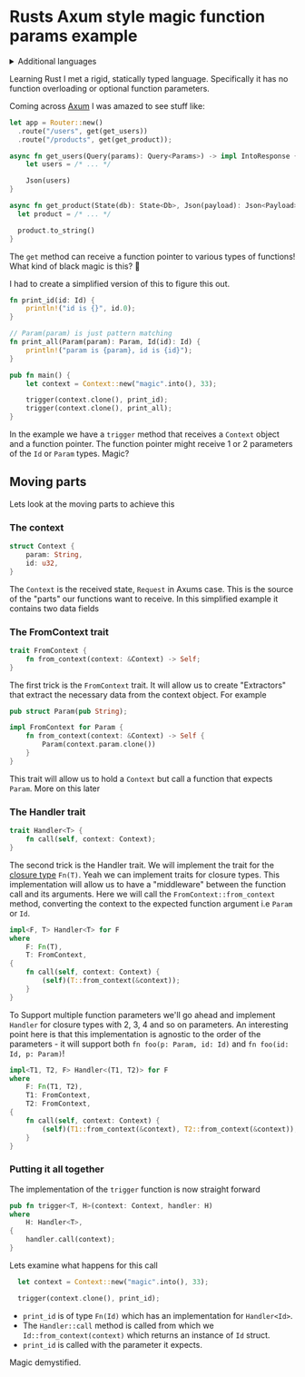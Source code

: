 # Rusts Axum style magic function params example

<details>
  <summary>Additional languages</summary>
  <ul>
    <li>
      <a href='https://github.com/yushengguo557/rust-magic-patterns/blob/translation-zh-cn/axum-style-magic-function-param/Readme_ZH_CN.md'>Simplified Chinese</a> - <a href="https://github.com/yushengguo557">@yushengguo557</a>
    </li>
  </ul>
</details>

Learning Rust I met a rigid, statically typed language. Specifically it has no function overloading or optional function parameters.

Coming across [Axum](https://github.com/tokio-rs/axum) I was amazed to see stuff like:

```rust
let app = Router::new()
  .route("/users", get(get_users))
  .route("/products", get(get_product));

async fn get_users(Query(params): Query<Params>) -> impl IntoResponse {
    let users = /* ... */

    Json(users)
}

async fn get_product(State(db): State<Db>, Json(payload): Json<Payload>) -> String {
  let product = /* ... */

  product.to_string()
}
```

The `get` method can receive a function pointer to various types of functions! What kind of black magic is this? 🤯

I had to create a simplified version of this to figure this out.

```rust
fn print_id(id: Id) {
    println!("id is {}", id.0);
}

// Param(param) is just pattern matching
fn print_all(Param(param): Param, Id(id): Id) {
    println!("param is {param}, id is {id}");
}

pub fn main() {
    let context = Context::new("magic".into(), 33);

    trigger(context.clone(), print_id);
    trigger(context.clone(), print_all);
}
```

In the example we have a `trigger` method that receives a `Context` object and a function pointer. The function pointer might receive 1 or 2 parameters of the `Id` or `Param` types. Magic?

## Moving parts
Lets look at the moving parts to achieve this

### The context
```rust
struct Context {
    param: String,
    id: u32,
}
```

The `Context` is the received state, `Request` in Axums case. This is the source of the "parts" our functions want to receive. In this simplified example it contains two data fields

### The FromContext trait
```rust
trait FromContext {
    fn from_context(context: &Context) -> Self;
}
```

The first trick is the `FromContext` trait. It will allow us to create "Extractors" that extract the necessary data from the context object. For example
```rust
pub struct Param(pub String);

impl FromContext for Param {
    fn from_context(context: &Context) -> Self {
        Param(context.param.clone())
    }
}
```
This trait will allow us to hold a `Context` but call a function that expects `Param`. More on this later

### The Handler trait
```rust
trait Handler<T> {
    fn call(self, context: Context);
}
```

The second trick is the Handler trait. We will implement the trait for the [closure type](https://doc.rust-lang.org/reference/types/closure.html) `Fn(T)`. Yeah we can implement traits for closure types. This implementation will allow us to have a "middleware" between the function call and its arguments. Here we will call the `FromContext::from_context` method, converting the context to the expected function argument i.e `Param` or `Id`. 

```rust
impl<F, T> Handler<T> for F
where
    F: Fn(T),
    T: FromContext,
{
    fn call(self, context: Context) {
        (self)(T::from_context(&context));
    }
}
```

To Support multiple function parameters we'll go ahead and implement `Handler` for closure types with 2, 3, 4 and so on parameters. An interesting point here is that this implementation is agnostic to the order of the parameters - it will support both `fn foo(p: Param, id: Id)` and `fn foo(id: Id, p: Param)`!
```rust
impl<T1, T2, F> Handler<(T1, T2)> for F
where
    F: Fn(T1, T2),
    T1: FromContext,
    T2: FromContext,
{
    fn call(self, context: Context) {
        (self)(T1::from_context(&context), T2::from_context(&context));
    }
}
```

### Putting it all together
The implementation of the `trigger` function is now straight forward
```rust
pub fn trigger<T, H>(context: Context, handler: H)
where
    H: Handler<T>,
{
    handler.call(context);
}
```

Lets examine what happens for this call
```rust
  let context = Context::new("magic".into(), 33);

  trigger(context.clone(), print_id);
```

- `print_id` is of type `Fn(Id)` which has an implementation for `Handler<Id>`.
- The `Handler::call` method is called from which we `Id::from_context(context)` which returns an instance of `Id` struct.
- `print_id` is called with the parameter it expects.

Magic demystified.
